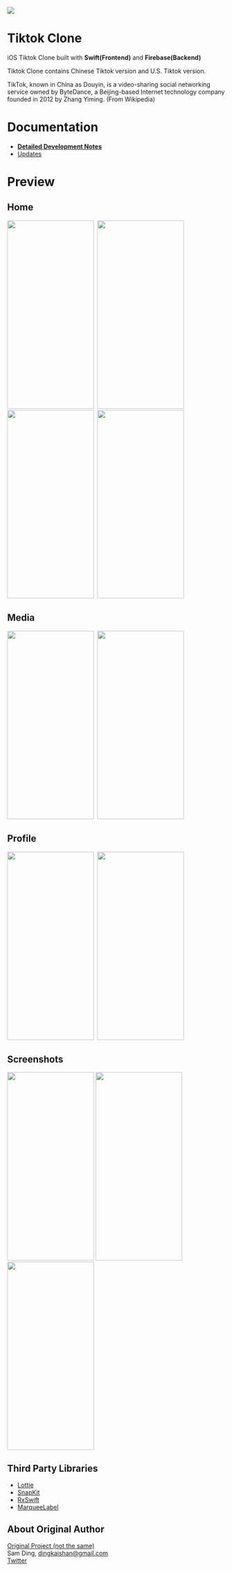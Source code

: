 ![](/Images/banner.png)

# Tiktok Clone

iOS Tiktok Clone built with **Swift(Frontend)** and **Firebase(Backend)**

Tiktok Clone contains Chinese Tiktok version and U.S. Tiktok version.

TikTok, known in China as Douyin, is a video-sharing social networking service owned by ByteDance, a Beijing-based Internet technology company founded in 2012 by Zhang Yiming. (From Wikipedia)

# Documentation

- [**Detailed Development Notes**](/Documentation/Notes.md)
- [Updates](/Documentation/Updates.md)

# Preview

## Home

<img src="https://media.giphy.com/media/QIGTuNQDUEqDdZgptA/giphy.gif" width="200" height="434">&nbsp; <img src="https://media.giphy.com/media/ZEzpoFHxElvGUJX146/giphy.gif" width="200" height="434">&nbsp; <img src="https://media.giphy.com/media/7et8cbi5Yq8LkkOVd2/giphy.gif" width="200" height="434">&nbsp; <img src="https://media.giphy.com/media/usRgcCeNQwEckgRyhb/giphy.gif" width="200" height="434">

## Media

<img src="/Images/recordVideo.gif" width="200" height="434">&nbsp; <img src="https://media.giphy.com/media/PtCvddg95i7qgKasIq/giphy.gif" width="200" height="434">

## Profile

<img src="https://media.giphy.com/media/4XvptjQG8weB9256I7/giphy.gif" width="200" height="434">&nbsp; <img src="https://media.giphy.com/media/nJl4KfKT0QCehyoWNK/giphy.gif" width="200" height="434">

## Screenshots

<img src="/Images/home.PNG" width="200" height="434">  <img src="/Images/media.PNG" width="200" height="434">  <img src="/Images/profile.PNG" width="200" height="434">

## Third Party Libraries

- <a href="http://airbnb.io/lottie/#/README">Lottie</a>
- <a href="https://github.com/SnapKit/SnapKit">SnapKit</a>
- <a href="https://github.com/ReactiveX/RxSwift">RxSwift</a>
- <a href="https://github.com/cbpowell/MarqueeLabel">MarqueeLabel</a>


## About Original Author

[Original Project (not the same)](https://github.com/dks333/Tiktok-Clone/blob/master/README.md) <br>
Sam Ding,  [dingkaishan@gmail.com](mailto:dingkaishan@gmail.com) <br>
[Twitter](https://twitter.com/SamDing32388985)

